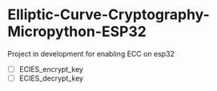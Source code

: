 # Elliptic-Curve-Cryptography-Micropython-ESP32

Project in development for enabling ECC on esp32

- [ ] ECIES_encrypt_key
- [ ] ECIES_decrypt_key
